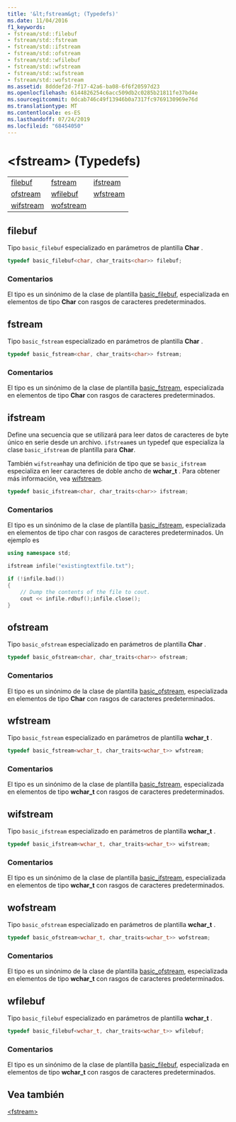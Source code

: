```yaml
---
title: '&lt;fstream&gt; (Typedefs)'
ms.date: 11/04/2016
f1_keywords:
- fstream/std::filebuf
- fstream/std::fstream
- fstream/std::ifstream
- fstream/std::ofstream
- fstream/std::wfilebuf
- fstream/std::wfstream
- fstream/std::wifstream
- fstream/std::wofstream
ms.assetid: 8dddef2d-7f17-42a6-ba08-6f6f20597d23
ms.openlocfilehash: 6144826254c6acc509db2c0285b21811fe37bd4e
ms.sourcegitcommit: 0dcab746c49f13946b0a7317fc9769130969e76d
ms.translationtype: MT
ms.contentlocale: es-ES
ms.lasthandoff: 07/24/2019
ms.locfileid: "68454050"
---
```

# <a name="ltfstreamgt-typedefs"></a>&lt;fstream&gt; (Typedefs)

||||
|-|-|-|
|[filebuf](#filebuf)|[fstream](#fstream)|[ifstream](#ifstream)|
|[ofstream](#ofstream)|[wfilebuf](#wfilebuf)|[wfstream](#wfstream)|
|[wifstream](#wifstream)|[wofstream](#wofstream)|

## <a name="filebuf"></a>  filebuf

Tipo `basic_filebuf` especializado en parámetros de plantilla **Char** .

```cpp
typedef basic_filebuf<char, char_traits<char>> filebuf;
```

### <a name="remarks"></a>Comentarios

El tipo es un sinónimo de la clase de plantilla [basic_filebuf](../standard-library/basic-filebuf-class.md), especializada en elementos de tipo **Char** con rasgos de caracteres predeterminados.

## <a name="fstream"></a>  fstream

Tipo `basic_fstream` especializado en parámetros de plantilla **Char** .

```cpp
typedef basic_fstream<char, char_traits<char>> fstream;
```

### <a name="remarks"></a>Comentarios

El tipo es un sinónimo de la clase de plantilla [basic_fstream](../standard-library/basic-fstream-class.md), especializada en elementos de tipo **Char** con rasgos de caracteres predeterminados.

## <a name="ifstream"></a>  ifstream

Define una secuencia que se utilizará para leer datos de caracteres de byte único en serie desde un archivo. `ifstream`es un typedef que especializa la clase `basic_ifstream` de plantilla para **Char**.

También `wifstream`hay una definición de tipo que se `basic_ifstream` especializa en leer caracteres de doble ancho de **wchar_t** . Para obtener más información, vea [wifstream](../standard-library/fstream-typedefs.md#wifstream).

```cpp
typedef basic_ifstream<char, char_traits<char>> ifstream;
```

### <a name="remarks"></a>Comentarios

El tipo es un sinónimo de la clase de plantilla [basic_ifstream](../standard-library/basic-ifstream-class.md), especializada en elementos de tipo char con rasgos de caracteres predeterminados. Un ejemplo es

```cpp
using namespace std;

ifstream infile("existingtextfile.txt");

if (!infile.bad())
{
    // Dump the contents of the file to cout.
    cout << infile.rdbuf();infile.close();
}
```

## <a name="ofstream"></a>  ofstream

Tipo `basic_ofstream` especializado en parámetros de plantilla **Char** .

```cpp
typedef basic_ofstream<char, char_traits<char>> ofstream;
```

### <a name="remarks"></a>Comentarios

El tipo es un sinónimo de la clase de plantilla [basic_ofstream](../standard-library/basic-ofstream-class.md), especializada en elementos de tipo **Char** con rasgos de caracteres predeterminados.

## <a name="wfstream"></a>  wfstream

Tipo `basic_fstream` especializado en parámetros de plantilla **wchar_t** .

```cpp
typedef basic_fstream<wchar_t, char_traits<wchar_t>> wfstream;
```

### <a name="remarks"></a>Comentarios

El tipo es un sinónimo de la clase de plantilla [basic_fstream](../standard-library/basic-fstream-class.md), especializada en elementos de tipo **wchar_t** con rasgos de caracteres predeterminados.

## <a name="wifstream"></a>  wifstream

Tipo `basic_ifstream` especializado en parámetros de plantilla **wchar_t** .

```cpp
typedef basic_ifstream<wchar_t, char_traits<wchar_t>> wifstream;
```

### <a name="remarks"></a>Comentarios

El tipo es un sinónimo de la clase de plantilla [basic_ifstream](../standard-library/basic-ifstream-class.md), especializada en elementos de tipo **wchar_t** con rasgos de caracteres predeterminados.

## <a name="wofstream"></a>  wofstream

Tipo `basic_ofstream` especializado en parámetros de plantilla **wchar_t** .

```cpp
typedef basic_ofstream<wchar_t, char_traits<wchar_t>> wofstream;
```

### <a name="remarks"></a>Comentarios

El tipo es un sinónimo de la clase de plantilla [basic_ofstream](../standard-library/basic-ofstream-class.md), especializada en elementos de tipo **wchar_t** con rasgos de caracteres predeterminados.

## <a name="wfilebuf"></a>  wfilebuf

Tipo `basic_filebuf` especializado en parámetros de plantilla **wchar_t** .

```cpp
typedef basic_filebuf<wchar_t, char_traits<wchar_t>> wfilebuf;
```

### <a name="remarks"></a>Comentarios

El tipo es un sinónimo de la clase de plantilla [basic_filebuf](../standard-library/basic-filebuf-class.md), especializada en elementos de tipo **wchar_t** con rasgos de caracteres predeterminados.

## <a name="see-also"></a>Vea también

[\<fstream>](../standard-library/fstream.md)
